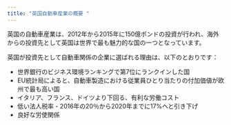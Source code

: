 ```yaml
---
title: "英国自動車産業の概要 "
---
```

英国の自動車産業は、2012年から2015年に150億ポンドの投資が行われ、海外からの投資先として英国は世界で最も魅力的な国の一つとなっています。 

英国が投資先として自動車関係の企業に選ばれる理由は、以下のとおりです：

- 世界銀行のビジネス環境ランキングで第7位にランクインした国
- EU統計局によると、自動車製造における従業員ひとり当たりの付加価値が欧州で最も高い国
- イタリア、フランス、ドイツより下回る、有利な労働コスト
- 低い法人税率 - 2016年の20％から2020年までに17%へと引き下げ
- 良好な労使関係


